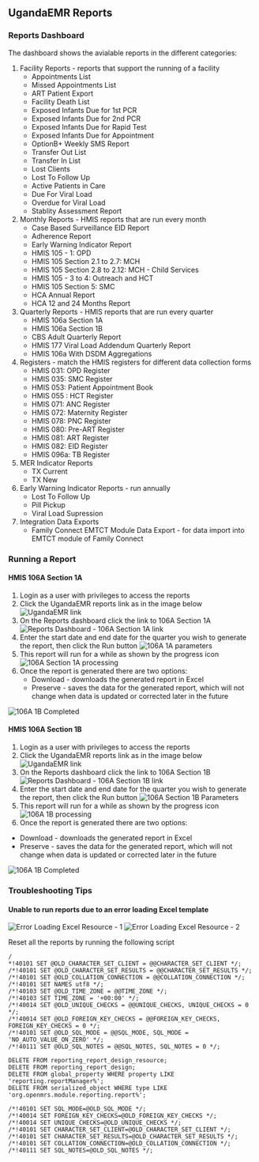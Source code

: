 ## UgandaEMR Reports
### Reports Dashboard
The dashboard shows the avialable reports in the different categories:

1. Facility Reports - reports that support the running of a facility 
   * Appointments List
   * Missed Appointments List
   * ART Patient Export
   * Facility Death List
   * Exposed Infants Due for 1st PCR
   * Exposed Infants Due for 2nd PCR
   * Exposed Infants Due for Rapid Test
   * Exposed Infants Due for Appointment
   * OptionB+ Weekly SMS Report
   * Transfer Out List
   * Transfer In List
   * Lost Clients
   * Lost To Follow Up
   * Active Patients in Care
   * Due For Viral Load
   * Overdue for Viral Load
   * Stablity Assessment Report
2. Monthly Reports - HMIS reports that are run every month 
   * Case Based Surveillance EID Report
   * Adherence Report
   * Early Warning Indicator Report
   * HMIS 105 - 1: OPD
   * HMIS 105 Section 2.1 to 2.7: MCH
   * HMIS 105 Section 2.8 to 2.12: MCH - Child Services
   * HMIS 105 - 3 to 4: Outreach and HCT
   * HMIS 105 Section 5: SMC
   * HCA Annual Report
   * HCA 12 and 24 Months Report
3. Quarterly Reports - HMIS reports that are run every quarter
   * HMIS 106a Section 1A
   * HMIS 106a Section 1B
   * CBS Adult Quarterly Report
   * HMIS 177 Viral Load Addendum Quarterly Report
   * HMIS 106a With DSDM Aggregations
4. Registers - match the HMIS registers for different data collection forms 
   * HMIS 031: OPD Register
   * HMIS 035: SMC Register
   * HMIS 053: Patient Appointment Book
   * HMIS 055 : HCT Register
   * HMIS 071: ANC Register
   * HMIS 072: Maternity Register
   * HMIS 078: PNC Register
   * HMIS 080: Pre-ART Register
   * HMIS 081: ART Register
   * HMIS 082: EID Register
   * HMIS 096a: TB Register
5. MER Indicator Reports
   * TX Current 
   * TX New 
6. Early Warning Indicator Reports - run annually 
   * Lost To Follow Up
   * Pill Pickup
   * Viral Load Supression
7. Integration Data Exports 
   * Family Connect EMTCT Module Data Export - for data import into EMTCT module of Family Connect 

### Running a Report
#### HMIS 106A Section 1A
1. Login as a user with privileges to access the reports
2. Click the UgandaEMR reports link as in the image below
![UgandaEMR link](/assets/homepage_ugandaemr_reports_link.png)
3. On the Reports dashboard click the link to 106A Section 1A
![Reports Dashboard - 106A Section 1A link](/assets/reports_dashboard_106a_1a_link.png)
4. Enter the start date and end date for the quarter you wish to generate the report, then click the Run button
![106A 1A parameters](/assets/106A_1A_parameters.png)
5. This report will run for a while as shown by the progress icon 
![106A Section 1A processing](/assets/106A_1A_currently_processing.png)
6. Once the report is generated there are two options:
    * Download - downloads the generated report in Excel
    * Preserve - saves the data for the generated report, which will not change when data is updated or corrected later in the future 

![106A 1B Completed](/assets/106A_1A_download_preserve.png)
#### HMIS 106A Section 1B
1. Login as a user with privileges to access the reports
2. Click the UgandaEMR reports link as in the image below
![UgandaEMR link](/assets/homepage_ugandaemr_reports_link.png)
3. On the Reports dashboard click the link to 106A Section 1B
![Reports Dashboard - 106A Section 1B link](/assets/reports_dashboard_106a_1b_link.png)
4. Enter the start date and end date for the quarter you wish to generate the report, then click the Run button
![106A Section 1B Parameters](/assets/106A_1B_parameters.png)
5. This report will run for a while as shown by the progress icon
![106A 1B processing](/assets/106A_1B_currently_processing.png)
6. Once the report is generated there are two options:
 * Download - downloads the generated report in Excel
 * Preserve - saves the data for the generated report, which will not change when data is updated or corrected later in the future

![106A 1B Completed](/assets/106A_1B_download_preserve.png)

### Troubleshooting Tips 
#### Unable to run reports due to an error loading Excel template 

![Error Loading Excel Resource - 1](/assets/error_loading_reporting_excel_resource.jpeg)
![Error Loading Excel Resource - 2](/assets/error_loading_reporting_excel_resource-2.jpeg)

Reset all the reports by running the following script 

```
/
*!40101 SET @OLD_CHARACTER_SET_CLIENT = @@CHARACTER_SET_CLIENT */;
/*!40101 SET @OLD_CHARACTER_SET_RESULTS = @@CHARACTER_SET_RESULTS */;
/*!40101 SET @OLD_COLLATION_CONNECTION = @@COLLATION_CONNECTION */;
/*!40101 SET NAMES utf8 */;
/*!40103 SET @OLD_TIME_ZONE = @@TIME_ZONE */;
/*!40103 SET TIME_ZONE = '+00:00' */;
/*!40014 SET @OLD_UNIQUE_CHECKS = @@UNIQUE_CHECKS, UNIQUE_CHECKS = 0 */;
/*!40014 SET @OLD_FOREIGN_KEY_CHECKS = @@FOREIGN_KEY_CHECKS, FOREIGN_KEY_CHECKS = 0 */;
/*!40101 SET @OLD_SQL_MODE = @@SQL_MODE, SQL_MODE = 'NO_AUTO_VALUE_ON_ZERO' */;
/*!40111 SET @OLD_SQL_NOTES = @@SQL_NOTES, SQL_NOTES = 0 */;

DELETE FROM reporting_report_design_resource;
DELETE FROM reporting_report_design;
DELETE FROM global_property WHERE property LIKE 'reporting.reportManager%';
DELETE FROM serialized_object WHERE type LIKE 'org.openmrs.module.reporting.report%';

/*!40101 SET SQL_MODE=@OLD_SQL_MODE */;
/*!40014 SET FOREIGN_KEY_CHECKS=@OLD_FOREIGN_KEY_CHECKS */;
/*!40014 SET UNIQUE_CHECKS=@OLD_UNIQUE_CHECKS */;
/*!40101 SET CHARACTER_SET_CLIENT=@OLD_CHARACTER_SET_CLIENT */;
/*!40101 SET CHARACTER_SET_RESULTS=@OLD_CHARACTER_SET_RESULTS */;
/*!40101 SET COLLATION_CONNECTION=@OLD_COLLATION_CONNECTION */;
/*!40111 SET SQL_NOTES=@OLD_SQL_NOTES */;

```





